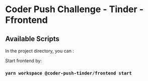 # Coder Push Challenge - Tinder -Ffrontend

## Available Scripts

In the project directory, you can :

Start frontend by:

### `yarn workspace @coder-push-tinder/frontend start`